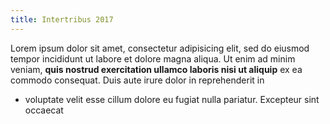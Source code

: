 ```yaml
---
title: Intertribus 2017
---
```

Lorem ipsum dolor sit amet, consectetur adipisicing elit, sed do eiusmod tempor incididunt ut labore et dolore magna aliqua. Ut enim ad minim veniam, **quis nostrud exercitation ullamco laboris nisi ut aliquip** ex ea commodo consequat. Duis aute irure dolor in reprehenderit in
* voluptate velit esse cillum dolore eu fugiat nulla pariatur. Excepteur sint occaecat
